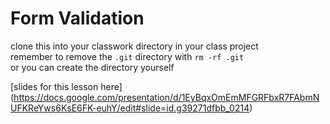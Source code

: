 Form Validation
======

clone this into your classwork directory in your class project  
remember to remove the `.git` directory with `rm -rf .git`  
or you can create the directory yourself

[slides for this lesson here] (https://docs.google.com/presentation/d/1EyBqxOmEmMFGRFbxR7FAbmNUFKReYws6KsE6FK-euhY/edit#slide=id.g39271dfbb_0214)